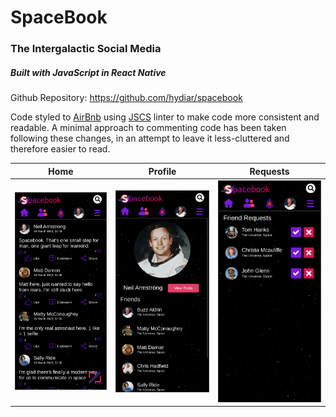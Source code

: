 # SpaceBook

### The Intergalactic Social Media


##### Built with JavaScript in React Native

Github Repository: https://github.com/hydiar/spacebook

Code styled to [AirBnb](https://github.com/airbnb/javascript "AirBnb") using [JSCS](https://jscs-dev.github.io/ "JSCS") linter to make code more consistent and readable.
A minimal approach to commenting code has been taken following these changes, in an attempt to leave it less-cluttered and therefore easier to read.

Home          |  Profile                    | Requests
:------------------------:|:------------------------:|:------------------------:
![](screenshots/Home.png) | ![](screenshots/Profile.png) | ![](screenshots/Requests.png)
